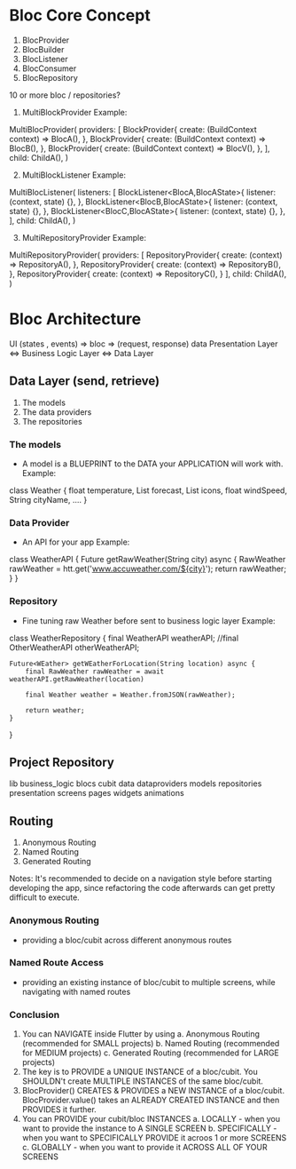 # Bloc Core Concept

1. BlocProvider
2. BlocBuilder
3. BlocListener
4. BlocConsumer
5. BlocRepository

10 or more bloc / repositories?
1. MultiBlockProvider
Example:

MultiBlocProvider(
    providers: [
        BlockProvider<BlocA>{
            create: (BuildContext context) => BlocA(),
        },
        BlockProvider<BlocB>{
            create: (BuildContext context) => BlocB(),
        },
        BlockProvider<BlocV>{
            create: (BuildContext context) => BlocV(),
        },
    ],
    child: ChildA(),
)

2. MultiBlockListener
Example:

MultiBlocListener(
    listeners: [
        BlockListener<BlocA,BlocAState>{
            listener: (context, state) {},
        },
        BlockListener<BlocB,BlocAState>{
            listener: (context, state) {},
        },
        BlockListener<BlocC,BlocAState>{
            listener: (context, state) {},
        },
    ],
    child: ChildA(),
)

3. MultiRepositoryProvider
Example:

MultiRepositoryProvider(
    providers: [
        RepositoryProvider<RepositoryA>{
            create: (context) => RepositoryA(),
        },
        RepositoryProvider<RepositoryB>{
            create: (context) => RepositoryB(),
        },
        RepositoryProvider<RepositoryC>{
            create: (context) => RepositoryC(),
        }
    ],
    child: ChildA(),
)

# Bloc Architecture

UI  (states , events)  => bloc => (request, response) data
Presentation Layer <=> Business Logic Layer <=> Data Layer

## Data Layer (send, retrieve)
1. The models
2. The data providers
3. The repositories

### The models
 - A model is a BLUEPRINT to the DATA your APPLICATION will work with.
Example:

class Weather 
{
    float temperature,
    List<float> forecast,
    List<Icon> icons,
    float windSpeed,
    String cityName,
    ....
}

### Data Provider
 - An API for your app
 Example:

 class WeatherAPI {
     Future<RawWeather> getRawWeather(String city) async {
         RawWeather rawWeather = htt.get('www.accuweather.com/${city}');
         return rawWeather;
     }
 }

 ### Repository
 - Fine tuning raw Weather before sent to business logic layer
 Example:

 class WeatherRepository {
    final WeatherAPI weatherAPI;
    //final OtherWeatherAPI otherWeatherAPI;

    Future<WEather> getWEatherForLocation(String location) async {
        final RawWeather rawWeather = await weatherAPI.getRawWeather(location)

        final Weather weather = Weather.fromJSON(rawWeather);

        return weather;
    }
 }

## Project Repository

lib
    business_logic
        blocs
        cubit
    data
        dataproviders
        models
        repositories
    presentation
        screens
        pages
        widgets
        animations

## Routing
1. Anonymous Routing
2. Named Routing
3. Generated Routing

Notes: It's recommended to decide on a navigation style before starting developing the app, since refactoring the code afterwards can get pretty difficult to execute.

### Anonymous Routing
- providing a bloc/cubit across different anonymous routes
### Named Route Access
- providing an existing instance of bloc/cubit to multiple screens, while navigating with named routes

### Conclusion
1. You can NAVIGATE inside Flutter by using
 a. Anonymous Routing (recommended for SMALL projects)
 b. Named Routing (recommended for MEDIUM projects)
 c. Generated Routing (recommended for LARGE projects)
2. The key is to PROVIDE a UNIQUE INSTANCE of a bloc/cubit. You SHOULDN't create MULTIPLE INSTANCES of the same bloc/cubit.
3. BlocProvider() CREATES & PROVIDES a NEW INSTANCE of a bloc/cubit. BlocProvider.value() takes an ALREADY CREATED INSTANCE and then PROVIDES it further.
4. You can PROVIDE your cubit/bloc INSTANCES
 a. LOCALLY - when you want to provide the instance to A SINGLE SCREEN
 b. SPECIFICALLY - when you want to SPECIFICALLY PROVIDE it acroos 1 or more SCREENS
 c. GLOBALLY - when you want to provide it ACROSS ALL OF YOUR SCREENS

